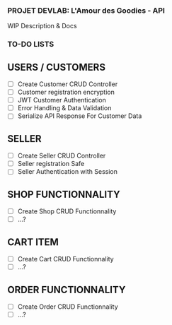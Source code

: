 ### **PROJET DEVLAB: L'Amour des Goodies - API**

WIP Description & Docs

### TO-DO LISTS

## USERS / CUSTOMERS

- [ ] Create Customer CRUD Controller
- [ ] Customer registration encryption
- [ ] JWT Customer Authentication
- [ ] Error Handling & Data Validation
- [ ] Serialize API Response For Customer Data

## SELLER

- [ ] Create Seller CRUD Controller
- [ ] Seller registration Safe
- [ ] Seller Authentication with Session

## SHOP FUNCTIONNALITY

- [ ] Create Shop CRUD Functionnality
- [ ] ...?

## CART ITEM

- [ ] Create Cart CRUD Functionnality
- [ ] ...?

## ORDER FUNCTIONNALITY

- [ ] Create Order CRUD Functionnality
- [ ] ...?

